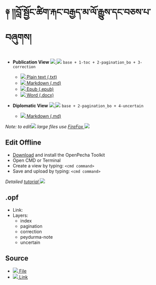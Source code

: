# ༈ །།བློ་སྦྱོང་ཚིག་རྐང་བརྒྱད་མ་ལོ་རྒྱུས་དང་བཅས་པ་བཞུགས།


- **Publication View**  [![](https://img.icons8.com/color/18/000000/edit.png) ![](https://img.icons8.com/color/18/000000/layers.png)](http://prose.io/#OpenPecha/P000782/) `base + 1-toc + 2-pagination_bo + 3-correction`
    - [![](https://img.icons8.com/color/24/000000/txt.png) Plain text (.txt)](https://github.com/OpenPecha/P000782/releases/download/V02/P000782-v001.txt)
    - [![](https://img.icons8.com/color/24/000000/markdown.png) Markdown (.md)](link)
    - [![](https://img.icons8.com/color/24/000000/epub.png) Epub (.epub)](link)
    - [![](https://img.icons8.com/color/24/000000/microsoft-word-2019.png) Word (.docx)](link)
    
- **Diplomatic View** [![](https://img.icons8.com/color/18/000000/edit.png) ![](https://img.icons8.com/color/18/000000/layers.png)](http://prose.io/#OpenPecha/P000782/tree/diplomatic) `base + 2-pagination_bo + 4-uncertain`
    - [![](https://img.icons8.com/color/24/000000/markdown.png) Markdown (.md)](link)


_Note: to edit![](https://img.icons8.com/color/16/000000/edit.png) large files use [FireFox ![](https://img.icons8.com/color/16/000000/firefox.png)](https://www.mozilla.org/)_

## Edit Offline

- [Download](link) and install the OpenPecha Toolkit
- Open CMD or Terminal
- Create a view by typing: `<cmd command>`
- Save and upload by typing: `<cmd command>`

_Detailed [tutorial ![](https://img.icons8.com/color/16/000000/classroom.png)](link)_


## .opf
- Link: 
- Layers:
  - index
  - pagination
  - correction
  - peydurma-note
  - uncertain

## Source 
- [![](https://img.icons8.com/color/24/000000/download.png) File](https://github.com/OpenPecha/P000782/releases/download/v01/Tibetan_.-.gDams.Ngag.mDzod.html) 
- [![](https://img.icons8.com/color/24/000000/link.png) Link](https://gdamsngagmdzod.tsadra.org/index.php/Tibetan:%E0%BD%96%E0%BE%B3%E0%BD%BC%E0%BC%8B%E0%BD%A6%E0%BE%A6%E0%BE%B1%E0%BD%BC%E0%BD%84%E0%BC%8B%E0%BD%9A%E0%BD%B2%E0%BD%82%E0%BC%8B%E0%BD%A2%E0%BE%90%E0%BD%84%E0%BC%8B%E0%BD%96%E0%BD%A2%E0%BE%92%E0%BE%B1%E0%BD%91%E0%BC%8B%E0%BD%98%E0%BC%8B%E0%BD%A3%E0%BD%BC%E0%BC%8B%E0%BD%A2%E0%BE%92%E0%BE%B1%E0%BD%B4%E0%BD%A6%E0%BC%8B%E0%BD%91%E0%BD%84%E0%BC%8B%E0%BD%96%E0%BD%85%E0%BD%A6%E0%BC%8B%E0%BD%94%E0%BC%8B)
